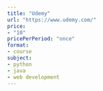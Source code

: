 ```yaml
---
title: "Udemy"
url: "https://www.udemy.com/"
price: 
- "10"
pricePerPeriod: "once"
format: 
- course
subject: 
- python
- java
- web development
---
```


